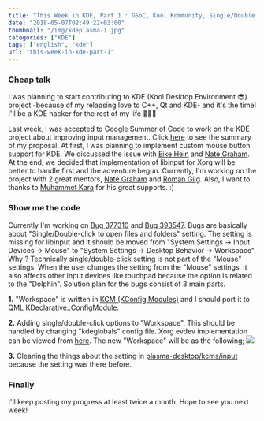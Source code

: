 ```yaml
---
title: "This Week in KDE, Part 1 : GSoC, Kool Kommunity, Single/Double Click Bug"
date: "2018-05-07T02:49:22+03:00"
thumbnail: "/img/kdeplasma-1.jpg"
categories: ["KDE"]
tags: ["english", "kde"]
url: "this-week-in-kde-part-1"
---
```


### Cheap talk
I was planning to start contributing to KDE (Kool Desktop Environment 😎) project -because of my relapsing love to C++, Qt and KDE- and it's the time! I'll be a KDE hacker for the rest of my life 👨🏻‍💻

Last week, I was accepted to Google Summer of Code to work on the KDE project about improving input management. Click <a href="https://summerofcode.withgoogle.com/projects/#6683827406110720" target="_blank" rel="noopener">here</a> to see the summary of my proposal. At first, I was planning to implement custom mouse button support for KDE. We discussed the issue with <a href="https://blogs.kde.org/blogs/eike-hein" target="_blank" rel="noopener">Eike Hein</a> and <a href="https://pointieststick.wordpress.com/" target="_blank" rel="noopener">Nate Graham</a>. At the end, we decided that implementation of libinput for Xorg will be better to handle first and the adventure begun. Currently, I'm working on the project with 2 great mentors, <a href="https://pointieststick.wordpress.com/" target="_blank" rel="noopener">Nate Graham</a> and <a href="http://www.subdiff.de/" target="_blank" rel="noopener">Roman Gilg</a>. Also, I want to thanks to <a href="https://muhammetkara.com/" target="_blank" rel="noopener">Muhammet Kara</a> for his great supports. :)
</br><!----------------------CHEP TALK-->

### Show me the code
Currently I'm working on <a href="https://bugs.kde.org/show_bug.cgi?id=377310" target="_blank" rel="noopener">Bug 377310</a> and <a href="https://bugs.kde.org/show_bug.cgi?id=393547" target="_blank" rel="noopener">Bug 393547</a>. Bugs are basically about "Single/Double-click to open files and folders" setting. The setting is missing for libinput and it should be moved from "System Settings -&gt; Input Devices -&gt; Mouse" to "System Settings -&gt; Desktop Behavior -&gt; Workspace". Why ? Technically single/double-click setting is not part of the "Mouse" settings. When the user changes the setting from the "Mouse" settings, it also affects other input devices like touchpad because the option is related to the "Dolphin". Solution plan for the bugs consist of 3 main parts.

<strong>1.</strong> "Workspace" is written in <a href="https://techbase.kde.org/Development/Tutorials/KCM_HowTo">KCM (KConfig Modules)</a> and I should port it to QML <a href="https://api.kde.org/frameworks/kdeclarative/html/classKQuickAddons_1_1ConfigModule.html">KDeclarative::ConfigModule</a>.

<strong>2.</strong> Adding single/double-click options to "Workspace". This should be handled by changing "kdeglobals" config file. Xorg evdev implementation can be viewed from <a href="https://github.com/KDE/plasma-desktop/blob/6bb8cde96083f9bee6a20bbcffba7bd67c36c78b/kcms/input/backends/x11/evdev_settings.cpp" target="_blank" rel="noopener">here</a>. The new "Workspace" will be as the following;
![](/img/kde-workspace-kcm.png)

<strong>3.</strong> Cleaning the things about the setting in <a href="https://github.com/KDE/plasma-desktop/tree/6bb8cde96083f9bee6a20bbcffba7bd67c36c78b/kcms/input" target="_blank" rel="noopener">plasma-desktop/kcms/input</a> because the setting was there before.
</br><!---------------SHOW ME THE CODE-->

### Finally
I'll keep posting my progress at least twice a month. Hope to see you next week!
</br> <!------------------------FINALLY-->
